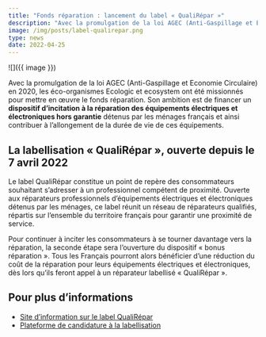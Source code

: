 ```yaml
---
title: "Fonds réparation : lancement du label « QualiRépar »"
description: "Avec la promulgation de la loi AGEC (Anti-Gaspillage et Economie Circulaire) en 2020, les éco-organismes Ecologic et ecosystem ont été missionnés pour mettre en œuvre le fonds réparation. Son ambition est de financer un dispositif d’incitation à la réparation des équipements électriques et électroniques hors garantie détenus par les ménages français et ainsi contribuer à l’allongement de la durée de vie de ces équipements."
image: /img/posts/label-qualirepar.png
type: news
date: 2022-04-25
---
```


![]({{ image }})

Avec la promulgation de la loi AGEC (Anti-Gaspillage et Economie Circulaire) en 2020, les éco-organismes Ecologic et ecosystem ont été missionnés pour mettre en œuvre le fonds réparation. Son ambition est de financer un **dispositif d’incitation à la réparation des équipements électriques et électroniques hors garantie** détenus par les ménages français et ainsi contribuer à l’allongement de la durée de vie de ces équipements.

## La labellisation « QualiRépar », ouverte depuis le 7 avril 2022

Le label QualiRépar constitue un point de repère des consommateurs souhaitant s’adresser à un professionnel compétent de proximité. Ouverte aux réparateurs professionnels d’équipements électriques et électroniques détenus par les ménages, ce label réunit un réseau de réparateurs qualifiés, répartis sur l’ensemble du territoire français pour garantir une proximité de service.

Pour continuer à inciter les consommateurs à se tourner davantage vers la réparation, la seconde étape sera l’ouverture du dispositif « bonus réparation ». Tous les Français pourront alors bénéficier d’une réduction du coût de la réparation pour leurs équipements électriques et électroniques, dès lors qu’ils feront appel à un réparateur labellisé « QualiRépar ». 

## Pour plus d’informations 

* [Site d’information sur le label QualiRépar](https://www.label-qualirepar.fr/)
* [Plateforme de candidature à la labellisation](https://demande-label-qualirepar.fr/)
